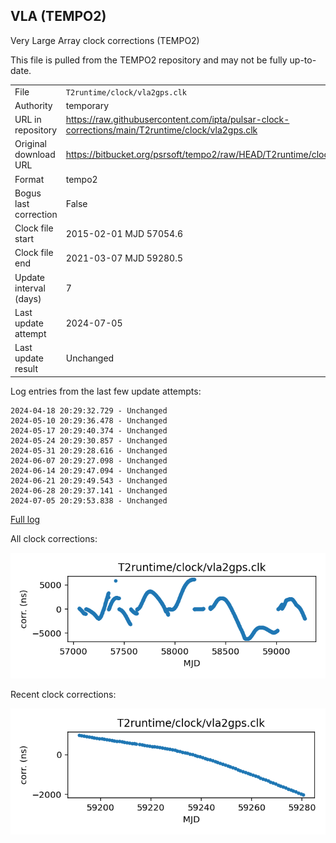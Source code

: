 
## VLA (TEMPO2)

Very Large Array clock corrections (TEMPO2)

This file is pulled from the TEMPO2 repository and may not be fully
up-to-date.

|     |     |
|:--- |:--- |
| File | `T2runtime/clock/vla2gps.clk` |
| Authority | temporary |
| URL in repository | <https://raw.githubusercontent.com/ipta/pulsar-clock-corrections/main/T2runtime/clock/vla2gps.clk> |
| Original download URL | <https://bitbucket.org/psrsoft/tempo2/raw/HEAD/T2runtime/clock/vla2gps.clk> |
| Format | tempo2 |
| Bogus last correction | False |
| Clock file start | 2015-02-01 MJD 57054.6 |
| Clock file end | 2021-03-07 MJD 59280.5 |
| Update interval (days) | 7 |
| Last update attempt | 2024-07-05 |
| Last update result | Unchanged |

Log entries from the last few update attempts:
```
2024-04-18 20:29:32.729 - Unchanged
2024-05-10 20:29:36.478 - Unchanged
2024-05-17 20:29:40.374 - Unchanged
2024-05-24 20:29:30.857 - Unchanged
2024-05-31 20:29:28.616 - Unchanged
2024-06-07 20:29:27.098 - Unchanged
2024-06-14 20:29:47.094 - Unchanged
2024-06-21 20:29:49.543 - Unchanged
2024-06-28 20:29:37.141 - Unchanged
2024-07-05 20:29:53.838 - Unchanged
```
[Full log](https://raw.githubusercontent.com/ipta/pulsar-clock-corrections/main/log/T2runtime/clock/vla2gps.clk.log)


All clock corrections:

![plot of all clock corrections](vla2gps.clk.png "All corrections")

Recent clock corrections:

![plot of recent clock corrections](vla2gps.clk.short.png "Recent corrections")

